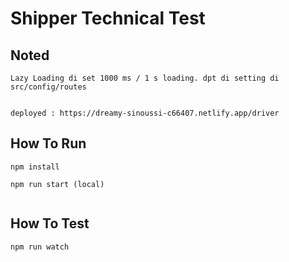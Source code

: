 # Shipper Technical Test

## Noted

```
Lazy Loading di set 1000 ms / 1 s loading. dpt di setting di src/config/routes


deployed : https://dreamy-sinoussi-c66407.netlify.app/driver
```


## How To Run 

```
npm install

npm run start (local)


```

## How To Test

```
npm run watch

```
